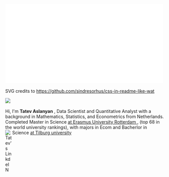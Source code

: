
<img src="header.svg" width="500" height="250">


SVG credits to https://github.com/sindresorhus/css-in-readme-like-wat

<p align="left">
  <a href="https://flame-engine.org">
    <img width="250px" padding-left = "150px" padding-bottom = "150px" src="https://github-readme-stats.vercel.app/api/top-langs/?username=TatevKaren&show_icons=true&title_color=ffffff&icon_color=2A75CF&text_color=daf7dc&bg_color=191919">

  </a>
</p>

Hi, I'm **Tatev Aslanyan** , Data Scientist and Quantitative Analyst with a background in Mathematics, Statistics, and Econometrics from Netherlands. 
<br>
Completed Master in Science <a href="https://www.eur.nl/en" target="_blank" > at Erasmus University Rotterdam </a>, (top 68 in the world university rankings), with majors in Ecom and Bacherlor in Science <a href="https://www.tilburguniversity.edu/"> at Tilburg university <img align="left" alt="Tatev's LinkdeIN" width="22px" src="https://image.flaticon.com/icons/png/512/174/174857.png" />
</a>
